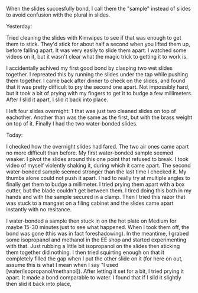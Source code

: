 When the slides succesfully bond, I call them the "sample" instead of slides to avoid confusion with the plural in slides.


Yesterday:

Tried cleaning the slides with Kimwipes to see if that was enough to get them to stick. They'd stick for about half a second when you lifted them up, before falling apart. It was very easily to slide them apart. I watched some videos on it, but it wasn't clear what the magic trick to getting it to work is.

I accidentally achived my first good bond by clasping two wet slides together. I repreated this by running the slides under the tap while pushing them together. I came back after dinner to check on the slides, and found that it was pretty difficult to pry the second one apart. Not impossibly hard, but it took a bit of prying with my fingers to get it to budge a few millimeters. After I slid it apart, I slid it back into place.

I left four slides overnight: 1 that was just two cleaned slides on top of eachother. Another than was the same as the first, but with the brass weight on top of it. Finally I had the two water-bonded slides.


Today:

I checked how the overnight slides had fared. The two air ones came apart no more difficult than before. My first water-bonded sample seemed weaker. I pivot the slides around this one point that refused to break. I took video of myself violently shaking it, during which it came apart. The second water-bonded sample seemed stronger than the last time I checked it. My thumbs alone could not push it apart. I had to really try at multiple angles to finally get them to budge a millimeter. I tried prying them apart with a box cutter, but the blade couldn't get between them. I tired doing this both in my hands and with the sample secured in a clamp. Then I tried this razor that was stuck to a mangaet on a filing cabinet and the slides came apart instantly with no resitance.

I water-bonded a sample then stuck in on the hot plate on Medium for maybe 15-30 minutes just to see what happened. When I took them off, the bond was gone (this was in fact foreshadowing). In the meantime, I grabed some isopropanol and methanol in the EE shop and started experimenting with that. Just rubbing a little bit isopropanol on the slides then sticking them together did nothing. I then tried squirting enough on that it completely filled the gap when I put the other slide on it (for here on out, assume this is what I mean when I say "I used [water/isopropanol/methanol]). After letting it set for a bit, I tried prying it apart. It made a bond comparable to water. I found that if I slid it slightly then slid it back into place,
